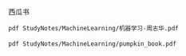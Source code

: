 西瓜书

​```pdf
StudyNotes/MachineLearning/机器学习-周志华.pdf
​```

​```pdf
StudyNotes/MachineLearning/pumpkin_book.pdf
​```